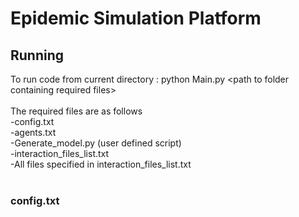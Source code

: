 # Epidemic Simulation Platform

## Running
To run code from current directory : python Main.py \<path to folder containing required files\> 
<br>
<br>
The required files are as follows <br>
  -config.txt <br>
  -agents.txt <br>
  -Generate_model.py (user defined script) <br>
  -interaction_files_list.txt <br>
  -All files specified in interaction_files_list.txt <br>
<br>

### config.txt

